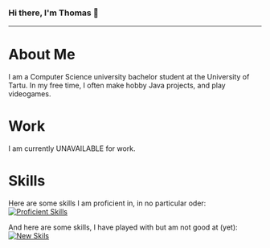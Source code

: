 ### Hi there, I'm Thomas 👋

<!--
**UnfamousThomas/UnfamousThomas** is a ✨ _special_ ✨ repository because its `README.md` (this file) appears on your GitHub profile.

Here are some ideas to get you started:

- 🔭 I’m currently working on ...
- 🌱 I’m currently learning ...
- 👯 I’m looking to collaborate on ...
- 🤔 I’m looking for help with ...
- 💬 Ask me about ...
- 📫 How to reach me: ...
- 😄 Pronouns: ...
- ⚡ Fun fact: ...
-->
----------------------------------------
# About Me
I am a Computer Science university bachelor student at the University of Tartu. In my free time, I often make hobby Java projects, and play videogames.

# Work
I am currently UNAVAILABLE for work.

# Skills
Here are some skills I am proficient in, in no particular oder:
[![Proficient Skills](https://skillicons.dev/icons?i=html,bash,discord,bots,docker,git,github,githubactions,gitlab,gradle,idea,java,jenkins,kubernetes,mysql,mongodb,maven,postgres,py,redis)](https://skillicons.dev)

And here are some skills, I have played with but am not good at (yet):
[![New Skils](https://skillicons.dev/icons?i=js,css,aws,cpp,cloudflare,cmake,gcp,grafana,heroku,kotlin,lua,nodejs,openstack,planetscale,powershell,prometheus)](https://skillicons.dev)
